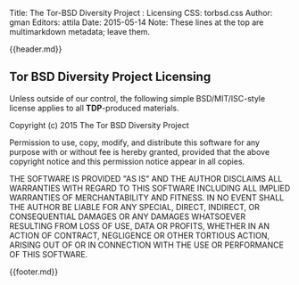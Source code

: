 Title: The Tor-BSD Diversity Project : Licensing
CSS: torbsd.css
Author: gman
Editors: attila
Date: 2015-05-14
Note: These lines at the top are multimarkdown metadata; leave them.

{{header.md}}

## Tor BSD Diversity Project Licensing ##

Unless outside of our control, the following simple BSD/MIT/ISC-style license applies to all __TDP__-produced materials.

Copyright (c) 2015 The Tor BSD Diversity Project

Permission to use, copy, modify, and distribute this software for any
purpose with or without fee is hereby granted, provided that the above
copyright notice and this permission notice appear in all copies.

THE SOFTWARE IS PROVIDED "AS IS" AND THE AUTHOR DISCLAIMS ALL WARRANTIES
WITH REGARD TO THIS SOFTWARE INCLUDING ALL IMPLIED WARRANTIES OF
MERCHANTABILITY AND FITNESS. IN NO EVENT SHALL THE AUTHOR BE LIABLE FOR
ANY SPECIAL, DIRECT, INDIRECT, OR CONSEQUENTIAL DAMAGES OR ANY DAMAGES
WHATSOEVER RESULTING FROM LOSS OF USE, DATA OR PROFITS, WHETHER IN AN
ACTION OF CONTRACT, NEGLIGENCE OR OTHER TORTIOUS ACTION, ARISING OUT OF
OR IN CONNECTION WITH THE USE OR PERFORMANCE OF THIS SOFTWARE.

{{footer.md}}
